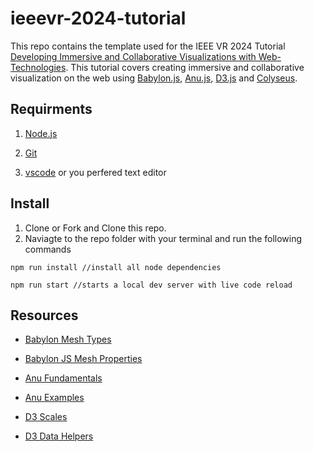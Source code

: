 # ieeevr-2024-tutorial

This repo contains the template used for the IEEE VR 2024 Tutorial [Developing Immersive and Collaborative Visualizations with Web-Technologies](https://ieeevr.org/2024/program/tutorials/#T4). This tutorial covers creating immersive and collaborative visualization on the web using [Babylon.js](https://www.babylonjs.com/), [Anu.js](https://jpmorganchase.github.io/anu), [D3.js](https://d3js.org/) and [Colyseus](https://colyseus.io/).

## Requirments 

1. [Node.js](https://nodejs.org/en)

2. [Git](https://git-scm.com/)

3. [vscode](https://code.visualstudio.com/) or you perfered text editor

## Install

1. Clone or Fork and Clone this repo.
2. Naviagte to the repo folder with your terminal and run the following commands

```
npm run install //install all node dependencies

npm run start //starts a local dev server with live code reload
```

## Resources 

- [Babylon Mesh Types](https://doc.babylonjs.com/features/featuresDeepDive/mesh/creation)

- [Babylon JS Mesh Properties](https://doc.babylonjs.com/typedoc/classes/BABYLON.Mesh)

- [Anu Fundamentals](https://jpmorganchase.github.io/anu/guide/first_steps.html)

- [Anu Examples](https://jpmorganchase.github.io/anu/examples/)

- [D3 Scales](https://d3js.org/d3-scale)

- [D3 Data Helpers](https://d3js.org/d3-array)



